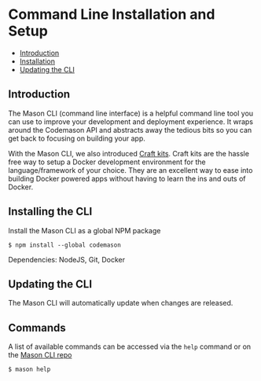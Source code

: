# Command Line Installation and Setup

- [Introduction](#introduction)
- [Installation](#installing-the-cli)
- [Updating the CLI](#updating-the-cli)

<a name="introduction"></a>
## Introduction
The Mason CLI (command line interface) is a helpful command line tool you can use to improve your development and deployment experience. It wraps around the Codemason API and abstracts away the tedious bits so you can get back to focusing on building your app. 

With the Mason CLI, we also introduced [Craft kits](/docs/{{version}}/craft-kits). Craft kits are the hassle free way to setup a Docker development environment for the language/framework of your choice. They are an excellent way to ease into building Docker powered apps without having to learn the ins and outs of Docker.

<a name="installing-the-cli"></a>
## Installing the CLI 
Install the Mason CLI as a global NPM package

```
$ npm install --global codemason
```

Dependencies: NodeJS, Git, Docker

<a name="updating"></a>
## Updating the CLI
The Mason CLI will automatically update when changes are released. 

## Commands
A list of available commands can be accessed via the `help` command or on the [Mason CLI repo](https://github.com/codemasonhq/mason-cli#commands)
```
$ mason help
```